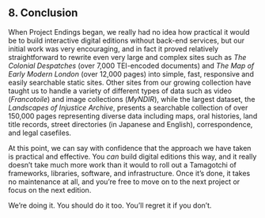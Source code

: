 ## 8. Conclusion

When Project Endings began, we really had no idea how practical it would be to build interactive digital editions without back-end services, but our initial work was very encouraging, and in fact it proved relatively straightforward to rewrite even very large and complex sites such as _The Colonial Despatches_ (over 7,000 TEI-encoded documents) and _The Map of Early Modern London_ (over 12,000 pages) into simple, fast, responsive and easily searchable static sites. Other sites from our growing collection have taught us to handle a variety of different types of data such as video (_Francotoile_) and image collections (_MyNDIR_), while the largest dataset, the _Landscapes of Injustice Archive_, presents a searchable collection of over 150,000 pages representing diverse data including maps, oral histories, land title records, street directories (in Japanese and English), correspondence, and legal casefiles.

At this point, we can say with confidence that the approach we have taken is practical and effective. You _can_ build digital editions this way, and it really doesn’t take much more work than it would to roll out a Tamagotchi of frameworks, libraries, software, and infrastructure. Once it’s done, it takes no maintenance at all, and you’re free to move on to the next project or focus on the next edition.

We’re doing it. You should do it too. You’ll regret it if you don’t.
    

